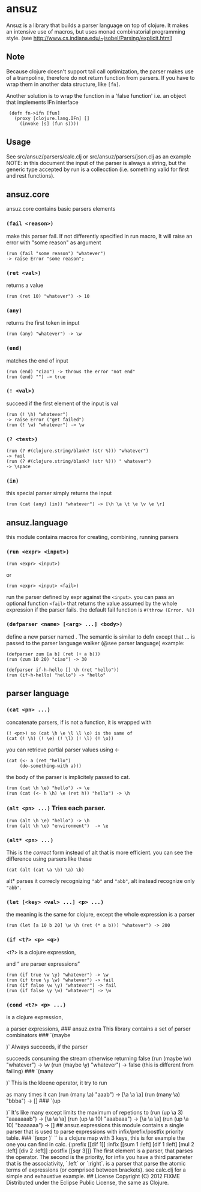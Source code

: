 # ansuz

Ansuz is a library that builds a parser language on top of clojure. It makes
an intensive use of macros, but uses monad combinatorial programming style.
(see http://www.cs.indiana.edu/~jsobel/Parsing/explicit.html)

## Note

Because clojure doesn't support tail call optimization, the parser makes use
of a trampoline, therefore do not return function from parsers. If you have to
wrap them in another data structure, like `[fn]`.

Another solution is to wrap the function in a 'false function' i.e. an object
that implements IFn interface

     (defn fn->ifn [fun]
       (proxy [clojure.lang.IFn] []
         (invoke [s] (fun s))))

## Usage

See src/ansuz/parsers/calc.clj or src/ansuz/parsers/json.clj as an example
NOTE: in this document the input of the parser is always a string, but the
generic type accepted by run is a collecction (i.e. something valid for 
first and rest functions).

## ansuz.core

ansuz.core contains basic parsers elements

### `(fail <reason>)`

make this parser fail. If not differently specified in
run macro, It will raise an error with "some reason" as argument

    (run (fail "some reason") "whatever") 
    -> raise Error "some reason";

### `(ret <val>)` 

returns a value

    (run (ret 10) "whatever") -> 10

### `(any)` 

returns the first token in input

    (run (any) "whatever") -> \w

### `(end)`

matches the end of input

    (run (end) "ciao") -> throws the error "not end"
    (run (end) "") -> true

### `(! <val>)` 

succeed if the first element of the input is val

    (run (! \h) "whatever")
    -> raise Error ("get failed")
    (run (! \w) "whatever") -> \w

### `(? <test>)`

    (run (? #(clojure.string/blank? (str %))) "whatever")
    -> fail
    (run (? #(clojure.string/blank? (str %))) " whatever")
    -> \space

### `(in)` 

this special parser simply returns the input 

    (run (cat (any) (in)) "whatever") -> [\h \a \t \e \v \e \r]

## ansuz.language

this module contains macros for creating, combining, running parsers

### `(run <expr> <input>)`

    (run <expr> <input>)

or

    (run <expr> <input> <fail>)

run the parser defined by expr against the `<input>`.
you can pass an optional function `<fail>` that returns the value
assumed by the whole expression if the parser fails.
the default fail function is `#(throw (Error. %))`

### `(defparser <name> [<arg> ...] <body>)`
define a new parser named <name>. The semantic is similar to defn 
except that <body> ... is passed to the parser language walker 
(@see parser language)
example:

    (defparser zum [a b] (ret (+ a b)))
    (run (zum 10 20) "ciao") -> 30
  
    (defparser if-h-hello [] \h (ret "hello"))
    (run (if-h-hello) "hello") -> "hello"

## parser language

### `(cat <pn> ...)`

concatenate parsers, if <pn> is not a function, it is wrapped with

    (! <pn>) so (cat \h \e \l \l \o) is the same of 
    (cat (! \h) (! \e) (! \l) (! \l) (! \o))

you can retrieve partial parser values using <-

    (cat (<- a (ret "hello")
         (do-something-with a)))

the body of the parser is implicitely passed to cat.

    (run (cat \h \e) "hello") -> \e
    (run (cat (<- h \h) \e (ret h)) "hello") -> \h
   

### `(alt <pn> ...)`   Tries each <pn> parser.

    (run (alt \h \e) "hello") -> \h
    (run (alt \h \e) "environment")  -> \e
   	
### `(alt* <pn> ...)`
This is the *correct* form instead of alt that is more efficient.
you can see the difference using parsers like these

    (cat (alt (cat \a \b) \a) \b)
   
alt* parses it correcly recognizing `"ab"` and `"abb"`, alt instead
recognize only `"abb"`.

### `(let [<key> <val> ...] <p> ...)`
the meaning is the same for clojure, except the whole expression 
is a parser
   
    (run (let [a 10 b 20] \w \h (ret (* a b))) "whatever") -> 200

### `(if <t?> <p> <q>)`
<t?> is a clojure expression, <p> and <q> are parser expressions

    (run (if true \w \y) "whatever") -> \w
    (run (if true \y \w) "whatever") -> fail
    (run (if false \w \y) "whatever") -> fail
    (run (if false \y \w) "whatever") -> \w

### `(cond <t?> <p> ...)`
 <?t> is a clojure expression, <p> a parser expressions,

### ansuz.extra
This library contains a set of parser combinators

### `(maybe <p>)`
Always succeeds, if the parser <p> succeeds consuming the stream
otherwise returning false

    (run (maybe \w) "whatever") -> \w
    (run (maybe \y) "whatever") -> false (this is different from failing)
   
### `(many <p>)`
This is the kleene operator, it try to run <p> as many times it can

    (run (many \a) "aaab") -> [\a \a \a]
    (run (many \a) "bbba") -> []

### `(up <p> <num>)`
It's like many except limits the maximum of repetions to <num>

    (run (up \a 3) "aaaaaaab") -> [\a \a \a]
    (run (up \a 10) "aaabaaa") -> [\a \a \a]
    (run (up \a 10) "baaaaaa") -> []

## ansuz.expressions

  this module contains a single parser that is used to parse expressions 
  with infix/prefix/postfix priority table.

### `(expr <op-table> <term>)`
  `<op-table>` is a clojure map with 3 keys, this is for example the one you 
  can find in calc.
 
    {:prefix [[dif 1]]
      :infix [[sum 1 :left]
              [dif 1 :left]
              [mul 2 :left] 
              [div 2 :left]]
     :postfix [[sqr 3]]}

   The first element is a parser, that parses the operator.  The second is the
   priority, for infix you have a third parameter that is the associativity, 
   `:left` or `:right`.

   <term> is a parser that parse the atomic terms of expressions (or comprised
   between brackets). see calc.clj for a simple and exhaustive example.

## License

Copyright (C) 2012 FIXME

Distributed under the Eclipse Public License, the same as Clojure.
